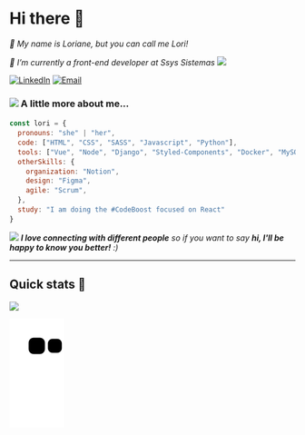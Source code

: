 # Hi there 👋

<p><em>👋 My name is Loriane, but you can call me Lori!</em></p>
<p><em>🌱 I’m currently a front-end developer at Ssys Sistemas <img src="https://media.giphy.com/media/WUlplcMpOCEmTGBtBW/giphy.gif" width="30"></em></p>


<a href="https://www.linkedin.com/in/lorianemartins/" target="_blank"><img alt="LinkedIn" src="https://img.shields.io/badge/LinkedIn-@lorianemartins-blue?style=flat&logo=linkedin"></a>
<a href="mailto:lorianemartins53@gmail.com"><img alt="Email" src="https://img.shields.io/badge/Email-lorianemartins53@gmail.com-blue?style=flat&logo=gmail"></a>



### <img src="https://media.giphy.com/media/VgCDAzcKvsR6OM0uWg/giphy.gif" width="50"> A little more about me...  

```javascript
const lori = {
  pronouns: "she" | "her",
  code: ["HTML", "CSS", "SASS", "Javascript", "Python"],
  tools: ["Vue", "Node", "Django", "Styled-Components", "Docker", "MySQL", "WordPress"], 
  otherSkills: {
    organization: "Notion",
    design: "Figma",
    agile: "Scrum",
  },
  study: "I am doing the #CodeBoost focused on React"
}
```

<img src="https://media.giphy.com/media/LnQjpWaON8nhr21vNW/giphy.gif" width="60"> <em><b>I love connecting with different people</b> so if you want to say <b>hi, I'll be happy to know you better!</b> :)</em>

---

## Quick stats 🚀

<div align="center" style="display: flex;"> 
  <img src="http://github-readme-streak-stats.herokuapp.com?user=LorianeMartins&theme=tokyonight&card_width=525">
</div>
                                                                                                                         
![Snake animation](https://github.com/LorianeMartins/LorianeMartins/blob/output/github-contribution-grid-snake.svg)




